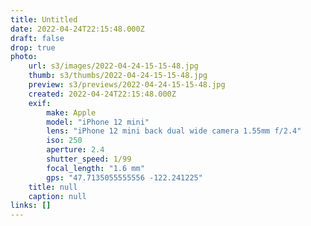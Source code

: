 ```yaml
---
title: Untitled
date: 2022-04-24T22:15:48.000Z
draft: false
drop: true
photo:
    url: s3/images/2022-04-24-15-15-48.jpg
    thumb: s3/thumbs/2022-04-24-15-15-48.jpg
    preview: s3/previews/2022-04-24-15-15-48.jpg
    created: 2022-04-24T22:15:48.000Z
    exif:
        make: Apple
        model: "iPhone 12 mini"
        lens: "iPhone 12 mini back dual wide camera 1.55mm f/2.4"
        iso: 250
        aperture: 2.4
        shutter_speed: 1/99
        focal_length: "1.6 mm"
        gps: "47.7135055555556 -122.241225"
    title: null
    caption: null
links: []
---
```

